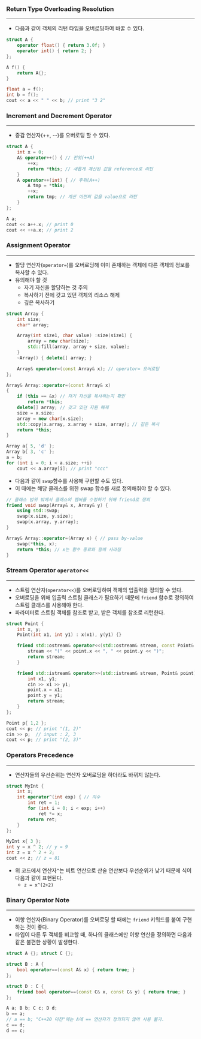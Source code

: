 
### Return Type Overloading Resolution
---

- 다음과 같이 객체의 리턴 타입을 오버로딩하여 바꿀 수 있다.
```cpp
struct A {
	operator float() { return 3.0f; }
	operator int() { return 2; }
};

A f() {
	return A{};
}

float a = f();
int b = f();
cout << a << " " << b; // print "3 2"
```


### Increment and Decrement Operator
---

- 증감 연산자(++, --)를 오버로딩 할 수 있다.
```cpp
struct A {
	int x = 0;
	A& operator++() { // 전위(++A)
		++x;
		return *this; // 새롭게 계산된 값을 reference로 리턴
	}
	A operator++(int) { // 후위(A++)
		A tmp = *this;
		++x;
		return tmp; // 계산 이전의 값을 value으로 리턴
	}
};

A a;
cout << a++.x; // print 0
cout << ++a.x; // print 2
```


### Assignment Operator
---

- 할당 연산자(`operator=`)를 오버로딩해 이미 존재하는 객체에 다른 객체의 정보를 복사할 수 있다.
- 유의해야 할 것
	- 자기 자신을 할당하는 것 주의
	- 복사하기 전에 갖고 있던 객체의 리소스 해제
	- 깊은 복사하기

```cpp
struct Array {
	int size;
	char* array;

	Array(int size1, char value) :size(size1) {
		array = new char[size];
		std::fill(array, array + size, value);
	}
	~Array() { delete[] array; }

	Array& operator=(const Array& x); // operator= 오버로딩
};

Array& Array::operator=(const Array& x)
{
	if (this == &x) // 자기 자신을 복사하는지 확인
		return *this;
	delete[] array; // 갖고 있던 자원 해제
	size = x.size;
	array = new char[x.size];
	std::copy(x.array, x.array + size, array); // 깊은 복사
	return *this;
}

Array a{ 5, 'd' };
Array b{ 3, 'c' };
a = b;
for (int i = 0; i < a.size; ++i)
	cout << a.array[i]; // print "ccc"
```

- 다음과 같이 `swap`함수를 사용해 구현할 수도 있다.
- 이 때에는 해당 클래스를 위한 swap 함수를 새로 정의해줘야 할 수 있다.
```cpp
// 클래스 범위 밖에서 클래스의 멤버를 수정하기 위해 friend로 정의
friend void swap(Array& x, Array& y) { 
	using std::swap; 
	swap(x.size, y.size); 
	swap(x.array, y.array); 
}

Array& Array::operator=(Array x) { // pass by-value 
	swap(*this, x);
	return *this; // x는 함수 종료와 함께 사라짐
}
```


### Stream Operator `operator<<`
---

- 스트림 연산자(`operator<<`)를 오버로딩하여 객체의 입출력을 정의할 수 있다.
- 오버로딩을 위해 입출력 스트림 클래스가 필요하기 때문에 `friend` 함수로 정의하여 스트림 클래스를 사용해야 한다.
- 파라미터로 스트림 객체를 참조로 받고, 받은 객체를 참조로 리턴한다.
```cpp
struct Point {
	int x, y;
	Point(int x1, int y1) : x(x1), y(y1) {}

	friend std::ostream& operator<<(std::ostream& stream, const Point& point) {
		stream << "(" << point.x << ", " << point.y << ")";
		return stream;
	}

	friend std::istream& operator>>(std::istream& stream, Point& point) {
		int x1, y1;
		cin >> x1 >> y1;
		point.x = x1;
		point.y = y1;
		return stream;
	}
};

Point p{ 1,2 };
cout << p; // print "(1, 2)"
cin >> p;  // input : 2, 3
cout << p; // print "(2, 3)"
```


### Operators Precedence
---

- 연산자들의 우선순위는 연산자 오버로딩을 하더라도 바뀌지 않는다.
```cpp
struct MyInt {
	int x;
	int operator^(int exp) { // 지수
		int ret = 1;
		for (int i = 0; i < exp; i++)
			ret *= x;
		return ret;
	}
};

MyInt x{ 3 };
int y = x ^ 2; // y = 9
int z = x ^ 2 + 2;
cout << z; // z = 81
```

- 위 코드에서 연산자`^`는 비트 연산으로 산술 연산보다 우선순위가 낮기 때문에 식이 다음과 같이 표현된다.
	- `z = x^(2+2)`


### Binary Operator Note
---

- 이항 연산자(Binary Operator)를 오버로딩 할 때에는 `friend` 키워드를 붙여 구현하는 것이 좋다.
- 타입이 다른 두 객체를 비교할 때, 하나의 클래스에만 이항 연산을 정의하면 다음과 같은 불편한 상황이 발생한다.
```cpp
struct A {}; struct C {};

struct B : A {
	bool operator==(const A& x) { return true; }
};

struct D : C {
	friend bool operator==(const C& x, const C& y) { return true; }
};

A a; B b; C c; D d;
b == a;
// a == b; "C++20 이전"에는 A에 == 연산자가 정의되지 않아 사용 불가.
c == d;
d == c;
```

